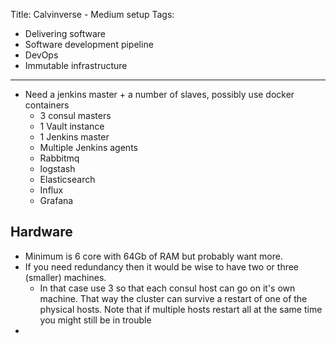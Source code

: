 Title: Calvinverse - Medium setup
Tags:
  - Delivering software
  - Software development pipeline
  - DevOps
  - Immutable infrastructure
---

- Need a jenkins master + a number of slaves, possibly use docker containers
    - 3 consul masters
    - 1 Vault instance
    - 1 Jenkins master
    - Multiple Jenkins agents
    - Rabbitmq
    - logstash
    - Elasticsearch
    - Influx
    - Grafana


## Hardware

- Minimum is 6 core with 64Gb of RAM but probably want more.
- If you need redundancy then it would be wise to have two or three (smaller) machines.
  - In that case use 3 so that each consul host can go on it's own machine. That way
    the cluster can survive a restart of one of the physical hosts. Note that if multiple hosts
    restart all at the same time you might still be in trouble
- 